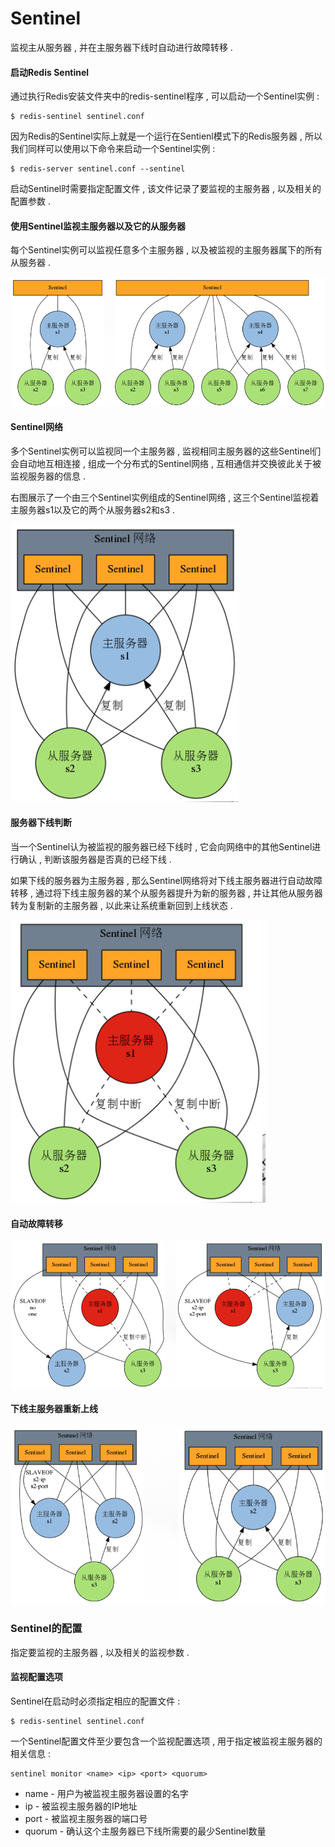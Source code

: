 # Sentinel

监视主从服务器 , 并在主服务器下线时自动进行故障转移 .

#### 启动Redis Sentinel

通过执行Redis安装文件夹中的redis-sentinel程序 , 可以启动一个Sentinel实例 :

```
$ redis-sentinel sentinel.conf
```

因为Redis的Sentinel实际上就是一个运行在Sentienl模式下的Redis服务器 , 所以我们同样可以使用以下命令来启动一个Sentinel实例 :

```
$ redis-server sentinel.conf --sentinel
```

启动Sentinel时需要指定配置文件 , 该文件记录了要监视的主服务器 , 以及相关的配置参数 .

#### 使用Sentinel监视主服务器以及它的从服务器

每个Sentinel实例可以监视任意多个主服务器 , 以及被监视的主服务器属下的所有从服务器 .

![](/assets/sentienl.png)

#### Sentinel网络

多个Sentinel实例可以监视同一个主服务器 , 监视相同主服务器的这些Sentinel们会自动地互相连接 , 组成一个分布式的Sentinel网络 , 互相通信并交换彼此关于被监视服务器的信息 .

右图展示了一个由三个Sentinel实例组成的Sentinel网络 , 这三个Sentinel监视着主服务器s1以及它的两个从服务器s2和s3 .

![](/assets/sentinel22.png)

#### 服务器下线判断

当一个Sentinel认为被监视的服务器已经下线时 , 它会向网络中的其他Sentinel进行确认 , 判断该服务器是否真的已经下线 .

如果下线的服务器为主服务器 , 那么Sentinel网络将对下线主服务器进行自动故障转移 , 通过将下线主服务器的某个从服务器提升为新的服务器 , 并让其他从服务器转为复制新的主服务器 , 以此来让系统重新回到上线状态 .

![](/assets/fuwqxx.png)

#### 自动故障转移

![](/assets/zidongguzzy.png)

#### 下线主服务器重新上线

![](/assets/xiaxianzhufwq.png)

### Sentinel的配置

指定要监视的主服务器 , 以及相关的监视参数 .

#### 监视配置选项

Sentinel在启动时必须指定相应的配置文件 :

```
$ redis-sentinel sentinel.conf
```

一个Sentinel配置文件至少要包含一个监视配置选项 , 用于指定被监视主服务器的相关信息 :

```
sentinel monitor <name> <ip> <port> <quorum>
```

* name - 用户为被监视主服务器设置的名字
* ip - 被监视主服务器的IP地址
* port - 被监视主服务器的端口号
* quorum - 确认这个主服务器已下线所需要的最少Sentinel数量

